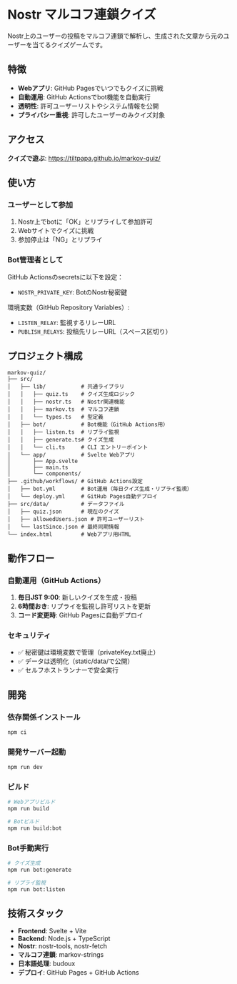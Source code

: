 # Nostr マルコフ連鎖クイズ

Nostr上のユーザーの投稿をマルコフ連鎖で解析し、生成された文章から元のユーザーを当てるクイズゲームです。

## 特徴

- **Webアプリ**: GitHub Pagesでいつでもクイズに挑戦
- **自動運用**: GitHub Actionsでbot機能を自動実行
- **透明性**: 許可ユーザーリストやシステム情報を公開
- **プライバシー重視**: 許可したユーザーのみクイズ対象

## アクセス

**クイズで遊ぶ**: https://tiltpapa.github.io/markov-quiz/

## 使い方

### ユーザーとして参加
1. Nostr上でbotに「OK」とリプライして参加許可
2. Webサイトでクイズに挑戦
3. 参加停止は「NG」とリプライ

### Bot管理者として
GitHub Actionsのsecretsに以下を設定：
- `NOSTR_PRIVATE_KEY`: BotのNostr秘密鍵

環境変数（GitHub Repository Variables）:
- `LISTEN_RELAY`: 監視するリレーURL  
- `PUBLISH_RELAYS`: 投稿先リレーURL（スペース区切り）

## プロジェクト構成

```
markov-quiz/
├── src/
│   ├── lib/           # 共通ライブラリ
│   │   ├── quiz.ts    # クイズ生成ロジック
│   │   ├── nostr.ts   # Nostr関連機能
│   │   ├── markov.ts  # マルコフ連鎖
│   │   └── types.ts   # 型定義
│   ├── bot/           # Bot機能（GitHub Actions用）
│   │   ├── listen.ts  # リプライ監視
│   │   ├── generate.ts# クイズ生成
│   │   └── cli.ts     # CLI エントリーポイント
│   └── app/           # Svelte Webアプリ
│       ├── App.svelte
│       ├── main.ts
│       └── components/
├── .github/workflows/ # GitHub Actions設定
│   ├── bot.yml        # Bot運用（毎日クイズ生成・リプライ監視）
│   └── deploy.yml     # GitHub Pages自動デプロイ
├── src/data/          # データファイル
│   ├── quiz.json      # 現在のクイズ
│   ├── allowedUsers.json # 許可ユーザーリスト
│   └── lastSince.json # 最終同期情報
└── index.html         # Webアプリ用HTML
```

## 動作フロー

### 自動運用（GitHub Actions）
1. **毎日JST 9:00**: 新しいクイズを生成・投稿
2. **6時間おき**: リプライを監視し許可リストを更新
3. **コード変更時**: GitHub Pagesに自動デプロイ

### セキュリティ
- ✅ 秘密鍵は環境変数で管理（privateKey.txt廃止）
- ✅ データは透明化（static/data/で公開）
- ✅ セルフホストランナーで安全実行

## 開発

### 依存関係インストール
```bash
npm ci
```

### 開発サーバー起動
```bash
npm run dev
```

### ビルド
```bash
# Webアプリビルド
npm run build

# Botビルド
npm run build:bot
```

### Bot手動実行
```bash
# クイズ生成
npm run bot:generate

# リプライ監視
npm run bot:listen
```

## 技術スタック

- **Frontend**: Svelte + Vite
- **Backend**: Node.js + TypeScript
- **Nostr**: nostr-tools, nostr-fetch
- **マルコフ連鎖**: markov-strings
- **日本語処理**: budoux
- **デプロイ**: GitHub Pages + GitHub Actions
